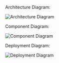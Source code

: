 
Architecture Diagram:

![Architecture Diagram](https://user-images.githubusercontent.com/78275689/144727933-3b7a94e2-142a-4a50-a198-94e85ccadf2d.png)

Component Diagram:

![Component Diagram](https://user-images.githubusercontent.com/78275689/144734514-5c86307f-efd3-4d23-b65e-c03434223b6e.png)

Deployment Diagram:

![Deployment Diagram](https://user-images.githubusercontent.com/78275689/144734526-a0736d00-f63a-46a6-b421-416c02207893.png)


